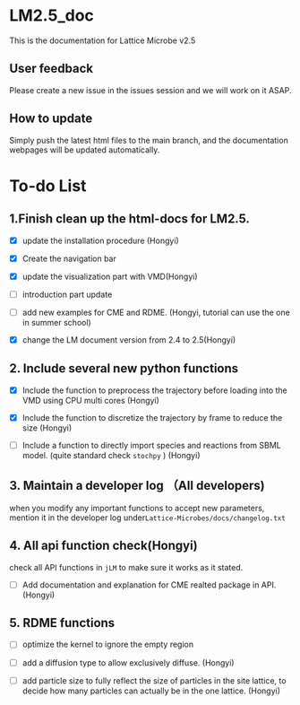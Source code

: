 # LM2.5_doc
This is the documentation for Lattice Microbe v2.5
## User feedback

Please create a new issue in the issues session and we will work on it ASAP.

## How to update

Simply push the latest html files to the main branch, and the documentation webpages will be updated automatically.

# To-do List

## 1.Finish clean up the html-docs for LM2.5.

- [x] update the installation procedure (Hongyi)
- [x] Create the navigation bar
- [x] update the visualization part with VMD(Hongyi)
- [ ] introduction part update 
- [ ] add new examples for CME and RDME. (Hongyi, tutorial can use the one in summer school)
- [x] change the LM document version from 2.4 to 2.5(Hongyi)


## 2. Include several new python functions

+ [x] Include the function to preprocess the trajectory before loading into the VMD using CPU multi cores (Hongyi)

+ [x] Include the function to discretize the trajectory by frame to reduce the size (Hongyi)

+ [ ] Include a function to directly import species and reactions from SBML model. (quite standard check `stochpy`  ) (Hongyi)

  

## 3. Maintain a developer log （All developers)

when you modify any important functions to accept new parameters, mention it in the developer log under`Lattice-Microbes/docs/changelog.txt`

## 4. All api function check(Hongyi)

check all API functions in `jLM`  to make sure it works as it stated. 
+ [ ] Add documentation and explanation for CME realted package in API. (Hongyi)

## 5. RDME functions 

+ [ ] optimize the kernel to ignore the empty region 
+ [ ] add a diffusion type to allow exclusively diffuse.  (Hongyi)
+ [ ] add particle size to fully reflect the size of particles in the site lattice, to decide how many particles can actually be in the one lattice.  (Hongyi)





